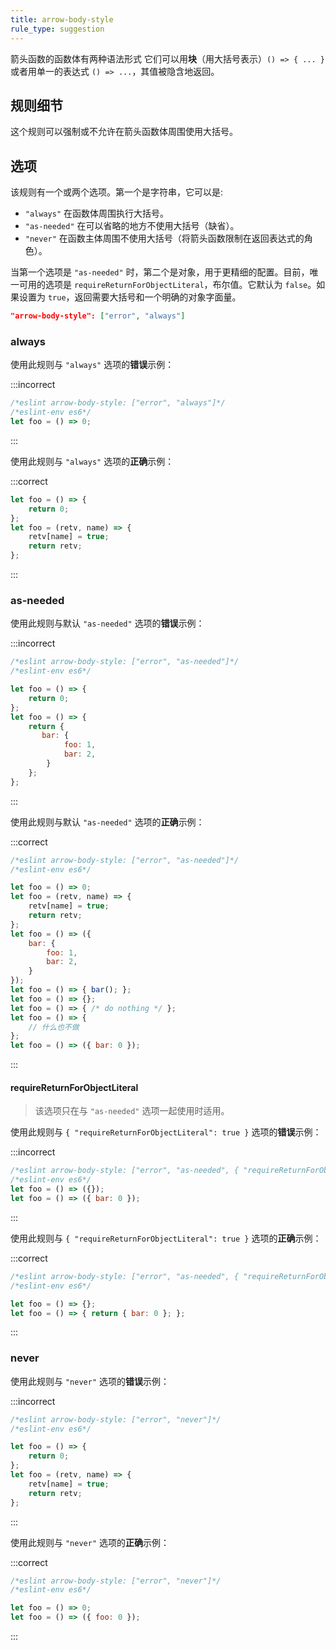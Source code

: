 ```yaml
---
title: arrow-body-style
rule_type: suggestion
---
```


箭头函数的函数体有两种语法形式 它们可以用**块**（用大括号表示）`() => { ... }` 或者用单一的表达式 `() => ...`，其值被隐含地返回。

## 规则细节

这个规则可以强制或不允许在箭头函数体周围使用大括号。

## 选项

该规则有一个或两个选项。第一个是字符串，它可以是:

* `"always"` 在函数体周围执行大括号。
* `"as-needed"` 在可以省略的地方不使用大括号（缺省）。
* `"never"` 在函数主体周围不使用大括号（将箭头函数限制在返回表达式的角色）。

当第一个选项是 `"as-needed"` 时，第二个是对象，用于更精细的配置。目前，唯一可用的选项是 `requireReturnForObjectLiteral`，布尔值。它默认为 `false`。如果设置为 `true`，返回需要大括号和一个明确的对象字面量。

```json
"arrow-body-style": ["error", "always"]
```

### always

使用此规则与 `"always"` 选项的**错误**示例：

:::incorrect

```js
/*eslint arrow-body-style: ["error", "always"]*/
/*eslint-env es6*/
let foo = () => 0;
```

:::

使用此规则与 `"always"` 选项的**正确**示例：

:::correct

```js
let foo = () => {
    return 0;
};
let foo = (retv, name) => {
    retv[name] = true;
    return retv;
};
```

:::

### as-needed

使用此规则与默认 `"as-needed"` 选项的**错误**示例：

:::incorrect

```js
/*eslint arrow-body-style: ["error", "as-needed"]*/
/*eslint-env es6*/

let foo = () => {
    return 0;
};
let foo = () => {
    return {
       bar: {
            foo: 1,
            bar: 2,
        }
    };
};
```

:::

使用此规则与默认 `"as-needed"` 选项的**正确**示例：

:::correct

```js
/*eslint arrow-body-style: ["error", "as-needed"]*/
/*eslint-env es6*/

let foo = () => 0;
let foo = (retv, name) => {
    retv[name] = true;
    return retv;
};
let foo = () => ({
    bar: {
        foo: 1,
        bar: 2,
    }
});
let foo = () => { bar(); };
let foo = () => {};
let foo = () => { /* do nothing */ };
let foo = () => {
    // 什么也不做
};
let foo = () => ({ bar: 0 });
```

:::

#### requireReturnForObjectLiteral

> 该选项只在与 `"as-needed"` 选项一起使用时适用。

使用此规则与 `{ "requireReturnForObjectLiteral": true }` 选项的**错误**示例：

:::incorrect

```js
/*eslint arrow-body-style: ["error", "as-needed", { "requireReturnForObjectLiteral": true }]*/
/*eslint-env es6*/
let foo = () => ({});
let foo = () => ({ bar: 0 });
```

:::

使用此规则与 `{ "requireReturnForObjectLiteral": true }` 选项的**正确**示例：

:::correct

```js
/*eslint arrow-body-style: ["error", "as-needed", { "requireReturnForObjectLiteral": true }]*/
/*eslint-env es6*/

let foo = () => {};
let foo = () => { return { bar: 0 }; };
```

:::

### never

使用此规则与 `"never"` 选项的**错误**示例：

:::incorrect

```js
/*eslint arrow-body-style: ["error", "never"]*/
/*eslint-env es6*/

let foo = () => {
    return 0;
};
let foo = (retv, name) => {
    retv[name] = true;
    return retv;
};
```

:::

使用此规则与 `"never"` 选项的**正确**示例：

:::correct

```js
/*eslint arrow-body-style: ["error", "never"]*/
/*eslint-env es6*/

let foo = () => 0;
let foo = () => ({ foo: 0 });
```

:::
